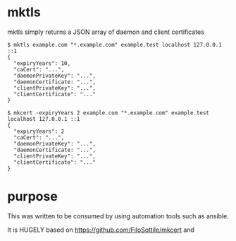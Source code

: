 # mktls

mktls simply returns a JSON array of daemon and client certificates

```
$ mktls example.com "*.example.com" example.test localhost 127.0.0.1 ::1
{
  "expiryYears": 10,
  "caCert": "...", 
  "daemonPrivateKey": "...", 
  "daemonCertificate: "...",
  "clientPrivateKey": "...",
  "clientCertificate": "..."
}

$ mkcert -expiryYears 2 example.com "*.example.com" example.test localhost 127.0.0.1 ::1
{
  "expiryYears": 2
  "caCert": "...", 
  "daemonPrivateKey": "...", 
  "daemonCertificate: "...",
  "clientPrivateKey": "...",
  "clientCertificate": "..."
}
```

# purpose

This was written to be consumed by using automation tools such as ansible.

It is HUGELY based on https://github.com/FiloSottile/mkcert and 
